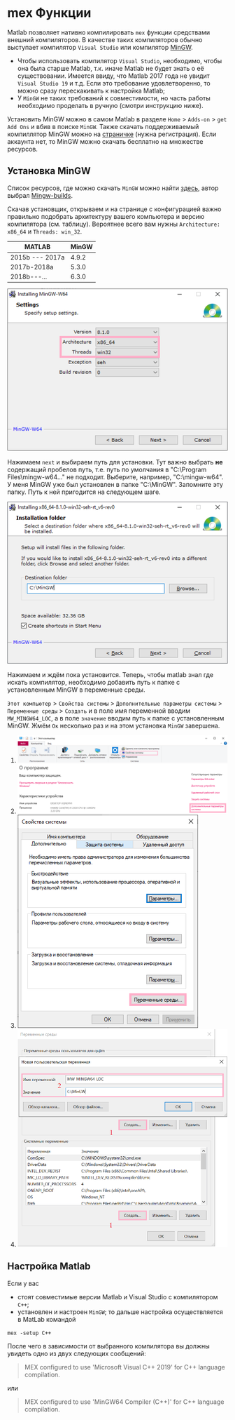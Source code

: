 # mex Функции 

Matlab позволяет нативно компилировать `mex` функции средствами внешний компиляторов. В качестве таких компиляторов обычно выступает компилятор `Visual Studio` или компилятор [MinGW](https://en.wikipedia.org/wiki/MinGW).

- Чтобы использовать компилятор `Visual Studio`, необходимо, чтобы она была старше Matlab, т.к. иначе Matlab не будет знать о её существовании. Имеется ввиду, что Matlab 2017 года не увидит `Visual Studio 19` и т.д. Если это требование удовлетворенно, то можно сразу перескакивать к настройка Matlab;
- У `MinGW` не таких требований к совместимости, но часть работы необходимо проделать в ручную (смотри инструкцию ниже). 

Установить MinGW можно в самом Matlab в разделе `Home` > `Adds-on` > `get Add Ons` и вбив в поиске `MinGW`. Также скачать поддерживаемый компиллятор MinGW можно на [страничке](https://www.mathworks.com/matlabcentral/fileexchange/52848-matlab-support-for-mingw-w64-c-c-compiler?s_tid=mwa_osa_a) (нужна регистрация). Если аккаунта нет, то MinGW можно скачать бесплатно на множестве ресурсов. 

## Установка MinGW

Список ресурсов, где можно скачать `MinGW` можно найти [здесь](https://www.mingw-w64.org/downloads/#mingw-builds), автор выбрал [Mingw-builds](https://www.mingw-w64.org/downloads/#mingw-builds).

Скачав установщик, открываем и на странице с конфигурацией важно правильно подобрать архитектуру вашего компьютера и версию компилятора (см. таблицу). Вероятнее всего вам нужны `Architecture: x86_64` и `Threads: win_32`.

|MATLAB|MinGW|
|---|---|
|2015b --- 2017a|4.9.2|
|2017b-2018a|5.3.0|
|2018b---...|6.3.0|



![picture](pictures/MinGW-options.PNG)

Нажимаем `next` и выбираем путь для установки. Тут важно выбрать **не** содержащий пробелов путь, т.е. путь по умолчания в "C:\Program Files\mingw-w64\..." не подходит. Выберите, например, "C:\mingw-w64". У меня MinGW уже был установлен в папке "C:\MinGW". Запомните эту папку. Путь к ней пригодится на следующем шаге. 

![picture](pictures/MinGW-folder.png)

Нажимаем и ждём пока установится. Теперь, чтобы matlab знал где искать компилятор, необходимо добавить путь к папке с установленным MinGW в переменные среды. 

`Этот компьютер` > `Свойства системы` > `Дополнительные параметры системы` > `Переменные среды` > `Создать` и в поле имя переменной вводим `MW_MINGW64_LOC`, а в поле `значение` вводим путь к папке с установленным MinGW. Жмём `Ок` несколько раз и на этом установка `MinGW` завершена.

1. ![picture](pictures/This-Computer.png)
2. ![picture](pictures/Properties.PNG)
3. ![picture](pictures/Additional-Properties.png)
4. ![picture](pictures/env-variables.png)


## Настройка Matlab

Если у вас 
- стоят совместимые версии Matlab и Visual Studio с компилятором `C++`;
- установлен и настроен `MinGW`;
то дальше настройка осуществляется в MatLab командой
```{code}
mex -setup C++
```

После чего в зависимости от выбранного компилятора вы должны увидеть одно из двух следующих сообщений:
> MEX configured to use 'Microsoft Visual C++ 2019' for C++ language compilation.

или

> MEX configured to use 'MinGW64 Compiler (C++)' for C++ language compilation.
